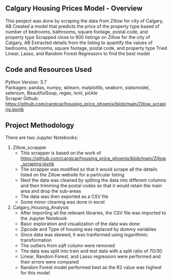 ## Calgary Housing Prices Model - Overview
This peoject was done by scraping the data from Zillow for city of Calgary, AB
Created a model that predicts the price of the property type based of number of bedrooms, bathrooms, square footage, postal code, and property type
Scrapped close to 900 listings on Zillow for the city of Calgary, AB
Extracted details from the listing to quantify the values of bedrooms, bathrooms, square footage, postal code, and property type
Tried Linear, Lasso, and Random Forest Regressors to find the best model
## Code and Resources Used
Python Version: 3.7 <br />
Packages: pandas, numpy, sklearn, matplotlib, seaborn, statsmodel, selenium, BeautifulSoup, regex, lxml, pickle <br />
Scraper Github: https://github.com/cargicar/housing_price_phoenix/blob/main/Zillow_scraping.ipynb
## Project Methodology
There are two Jupyter Notebooks:
1. Zillow_scrapper
	- This scrapper is based on the work of https://github.com/cargicar/housing_price_phoenix/blob/main/Zillow_scraping.ipynb
	- The scrapper was modified so that it would scrape all the details listed on the Zillow website for a particular listing
	- Next the data was cleaned by spliting the data into different columns and then trimming the postal codes so that it would retain the main area and drop the sub-areas
	- The data was then exported as a CSV file
	- Some minor cleaning was done in excel
2. Calgary_Housing_Analysis
      - After importing all the relevant libraries, the CSV file was imported to the Jupyter Notebook
      - Basic exploration and visualization of the data was done
      - Zipcode and Type of housing was replaced by dummy variables
      - Since data was skewed, it was tranformed using logarithmic transformation
      - The outliers from sqft column were removed
      - The data was split into train and test data with a split ratio of 70/30
      - Linear, Random Forest, and Lasso regression were performed and their errors were compared
      - Random Forest model performed best as the R2 value was highest for this model
